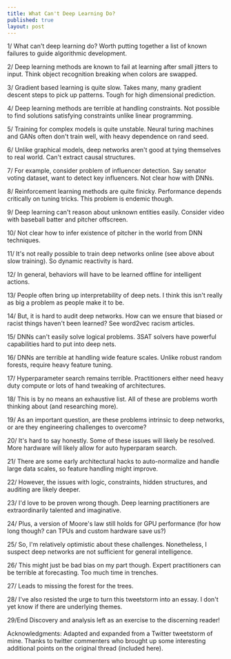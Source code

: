 ```yaml
---
title: What Can't Deep Learning Do?
published: true
layout: post
---
```


1/ What can't deep learning do? Worth putting together a list of known failures to guide algorithmic development.

2/ Deep learning methods are known to fail at learning after small jitters to input. Think object recognition breaking when colors are swapped.

3/ Gradient based learning is quite slow. Takes many, many gradient descent steps to pick up patterns. Tough for high dimensional prediction.

4/ Deep learning methods are terrible at handling constraints. Not possible to find solutions satisfying constraints unlike linear programming.

5/ Training for complex models is quite unstable. Neural turing machines and GANs often don't train well, with heavy dependence on rand seed.

6/ Unlike graphical models, deep networks aren't good at tying themselves to real world. Can't extract causal structures.

7/ For example, consider problem of influencer detection. Say senator voting dataset, want to detect key influencers. Not clear how with DNNs.

8/ Reinforcement learning methods are quite finicky. Performance depends critically on tuning tricks. This problem is endemic though.

9/ Deep learning can't reason about unknown entities easily. Consider video with baseball batter and pitcher offscreen.

10/ Not clear how to infer existence of pitcher in the world from DNN techniques.

11/ It's not really possible to train deep networks online (see above about slow training). So dynamic reactivity is hard.

12/ In general, behaviors will have to be learned offline for intelligent actions.

13/ People often bring up interpretability of deep nets. I think this isn't really as big a problem as people make it to be.

14/ But, it is hard to audit deep networks. How can we ensure that biased or racist things haven't been learned? See word2vec racism articles.

15/ DNNs can't easily solve logical problems. 3SAT solvers have powerful capabilities hard to put into deep nets.

16/ DNNs are terrible at handling wide feature scales. Unlike robust random forests, require heavy feature tuning.

17/ Hyperparameter search remains terrible. Practitioners either need heavy duty compute or lots of hand tweaking of architectures.

18/ This is by no means an exhaustive list. All of these are problems worth thinking about (and researching more).

19/ As an important question, are these problems intrinsic to deep networks, or are they engineering challenges to overcome?

20/ It's hard to say honestly. Some of these issues will likely be resolved. More hardware will likely allow for auto hyperparam search.

21/ There are some early architectural hacks to auto-normalize and handle large data scales, so feature handling might improve.

22/ However, the issues with logic, constraints, hidden structures, and auditing are likely deeper.

23/ I'd love to be proven wrong though. Deep learning practitioners are extraordinarily talented and imaginative.

24/ Plus, a version of Moore's law still holds for GPU performance (for how long though? can TPUs and custom hardware save us?)

25/ So, I'm relatively optimistic about these challenges. Nonetheless, I suspect deep networks are not sufficient for general intelligence.

26/ This might just be bad bias on my part though. Expert practitioners can be terrible at forecasting. Too much time in trenches.

27/ Leads to missing the forest for the trees.

28/ I've also resisted the urge to turn this tweetstorm into an essay. I don't yet know if there are underlying themes.

29/End Discovery and analysis left as an exercise to the discerning reader!

Acknowledgments: Adapted and expanded from a Twitter tweetstorm of mine. Thanks to twitter commenters who brought up some interesting additional points on the original thread (included here).
